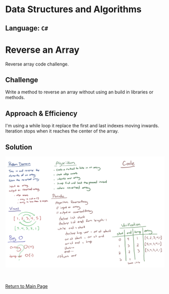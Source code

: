 # Data Structures and Algorithms
## Language: `C#`

# Reverse an Array
Reverse array code challenge.

## Challenge
Write a method to reverse an array without using an build in libraries or methods.

## Approach & Efficiency
I'm using a while loop it replace the first and last indexes moving inwards.  Iteration stops when it reaches the center of the array.

## Solution
![array reverse whiteboard](./assets/array-reverse.jpg)



<br><br>
[Return to Main Page](../README.md)

